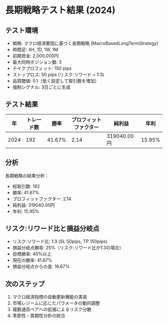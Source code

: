 # 長期戦略テスト結果 (2024)

## テスト環境
- 戦略: マクロ経済要因に基づく長期戦略 (MacroBasedLongTermStrategy)
- 時間足: 4H, 1D, 1W, 1M
- 初期資金: 2,000,000円
- 最大同時ポジション数: 3
- テイクプロフィット: 150 pips
- ストップロス: 50 pips (リスク:リワード = 1:3)
- 品質閾値: 0.1（低く設定して取引数を増加）
- 強制シグナル: 3日ごとに生成

## テスト結果

| 年 | トレード数 | 勝率 | プロフィットファクター | 純利益 | 年利 |
|------|----------|------|-------------------|--------|------|
| 2024 | 192 | 41.67% | 2.14 | 319040.00円 | 15.95% |

## 分析

長期戦略の結果分析：
- 総取引数: 192
- 勝率: 41.67%
- プロフィットファクター: 2.14
- 純利益: 319040.00円
- 年利: 15.95%

## リスク:リワード比と損益分岐点

- リスク:リワード比: 1:3 (SL 50pips, TP 150pips)
- 損益分岐点勝率: 25%（リスク:リワード比が1:3の場合）
- 目標勝率: 40%以上
- 現在の勝率: 41.67%
- 損益分岐点からの差: 16.67%

## 次のステップ

1. マクロ経済指標の自動更新機能の実装
2. 市場レジームに応じたパラメータの動的調整
3. 複数通貨ペアへの拡張によるリスク分散
4. 季節性・周期性分析の統合
